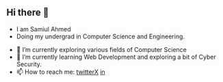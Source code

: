 ## Hi there 👋
- I am Samiul Ahmed
- Doing my undergrad in Computer Science and Engineering.
<!--
**CODEsSAMI/CODEsSAMI** is a ✨ _special_ ✨ repository because its `README.md` (this file) appears on your GitHub profile.

Here are some ideas to get you started:
-->
- 🔭 I’m currently exploring various fields of Computer Science
- 🌱 I’m currently learning Web Development and exploring a bit of Cyber Security.
- 📫 How to reach me: [twitterX](https://x.com/SamiulHome)   [in](https://www.linkedin.com/in/samiul-ahmed-1633ba299/)

